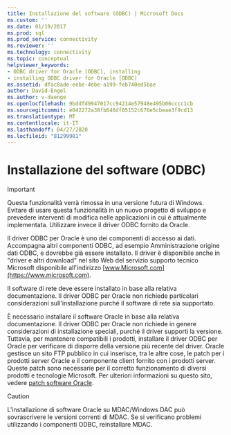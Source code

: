 ```yaml
---
title: Installazione del software (ODBC) | Microsoft Docs
ms.custom: ''
ms.date: 01/19/2017
ms.prod: sql
ms.prod_service: connectivity
ms.reviewer: ''
ms.technology: connectivity
ms.topic: conceptual
helpviewer_keywords:
- ODBC driver for Oracle [ODBC], installing
- installing ODBC driver for Oracle [ODBC]
ms.assetid: dfac8ade-eebe-4ebe-a199-feb740ed5bae
author: David-Engel
ms.author: v-daenge
ms.openlocfilehash: 9bddfd9947017cc94214e57948e495b06cccc1cb
ms.sourcegitcommit: e042272a38fb646df05152c676e5cbeae3f9cd13
ms.translationtype: MT
ms.contentlocale: it-IT
ms.lasthandoff: 04/27/2020
ms.locfileid: "81299981"
---
```

# <a name="installing-the-software-odbc"></a>Installazione del software (ODBC)
> [!IMPORTANT]  
>  Questa funzionalità verrà rimossa in una versione futura di Windows. Evitare di usare questa funzionalità in un nuovo progetto di sviluppo e prevedere interventi di modifica nelle applicazioni in cui è attualmente implementata. Utilizzare invece il driver ODBC fornito da Oracle.  
  
 Il driver ODBC per Oracle è uno dei componenti di accesso ai dati. Accompagna altri componenti ODBC, ad esempio Amministrazione origine dati ODBC, e dovrebbe già essere installato. Il driver è disponibile anche in "driver e altri download" nel sito Web del servizio supporto tecnico Microsoft disponibile all'indirizzo [www.Microsoft.com](https://www.microsoft.com).  
  
 Il software di rete deve essere installato in base alla relativa documentazione. Il driver ODBC per Oracle non richiede particolari considerazioni sull'installazione purché il software di rete sia supportato.  
  
 È necessario installare il software Oracle in base alla relativa documentazione. Il driver ODBC per Oracle non richiede in genere considerazioni di installazione speciali, purché il driver supporti la versione. Tuttavia, per mantenere compatibili i prodotti, installare il driver ODBC per Oracle per verificare di disporre della versione più recente del driver. Oracle gestisce un sito FTP pubblico in cui inserisce, tra le altre cose, le patch per i prodotti server Oracle e il componente client fornito con i prodotti server. Queste patch sono necessarie per il corretto funzionamento di diversi prodotti e tecnologie Microsoft. Per ulteriori informazioni su questo sito, vedere [patch software Oracle](../../odbc/microsoft/oracle-software-patches.md).  
  
> [!CAUTION]  
>  L'installazione di software Oracle su MDAC/Windows DAC può sovrascrivere le versioni correnti di MDAC. Se si verificano problemi utilizzando i componenti ODBC, reinstallare MDAC.
